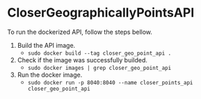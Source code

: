 # CloserGeographicallyPointsAPI

To run the dockerized API, follow the steps bellow.

1. Build the API image.
    - ``sudo docker build --tag closer_geo_point_api .``
2. Check if the image was successfully builded.
    - ``sudo docker images | grep closer_geo_point_api``
3. Run the docker image.
    - ``sudo docker run -p 8040:8040 --name closer_points_api closer_geo_point_api``
